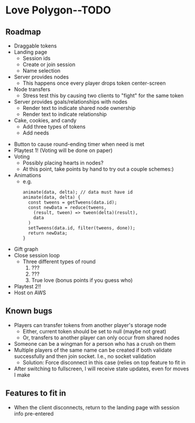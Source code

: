 # Love Polygon--TODO

## Roadmap
+ Draggable tokens
+ Landing page
  + Session ids
  + Create or join session
  + Name selection
+ Server provides nodes
  + This happens once every player drops token center-screen
+ Node transfers
  + Stress test this by causing two clients to "fight" for the same token
+ Server provides goals/relationships with nodes
  + Render text to indicate shared node ownership
  + Render text to indicate relationship
+ Cake, cookies, and candy
  + Add three types of tokens
  + Add needs
- Button to cause round-ending timer when need is met
- Playtest 1! (Voting will be done on paper)
- Voting
  - Possibly placing hearts in nodes?
  - At this point, take points by hand to try out a couple schemes:)
- Animations
  - e.g.
     ```
     animate(data, delta); // data must have id
     animate(data, delta) {
       const tweens = getTweens(data.id);
       const newData = reduce(tweens,
         (result, tween) => tween(delta)(result),
         data
       )
       setTweens(data.id, filter(tweens, done));
       return newData;
     }
     ```
- Gift graph
- Close session loop
  - Three different types of round
    1. ???
    2. ???
    3. True love (bonus points if you guess who)
- Playtest 2!!
- Host on AWS

## Known bugs
- Players can transfer tokens from another player's storage node
  - Either, current token should be set to null (maybe not great)
  - Or, transfers to another player can only occur from shared nodes
- Someone can be a wingman for a person who has a crush on them
- Multiple players of the same name can be created if both validate successfully and then join socket. I.e., no socket validation
  -  Solution: Force disconnect in this case (relies on top feature to fit in
- After switching to fullscreen, I will receive state updates, even for moves I make

## Features to fit in
- When the client disconnects, return to the landing page with session info pre-entered
